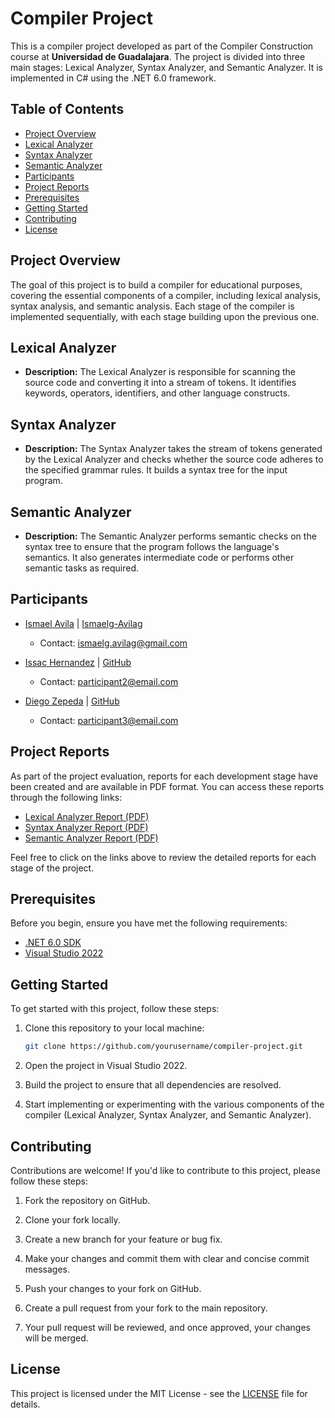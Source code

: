 # Compiler Project

This is a compiler project developed as part of the Compiler Construction course at **Universidad de Guadalajara**. The project is divided into three main stages: Lexical Analyzer, Syntax Analyzer, and Semantic Analyzer. It is implemented in C# using the .NET 6.0 framework.

## Table of Contents

- [Project Overview](#project-overview)
- [Lexical Analyzer](#lexical-analyzer)
- [Syntax Analyzer](#syntax-analyzer)
- [Semantic Analyzer](#semantic-analyzer)
- [Participants](#participants)
- [Project Reports](#project-reports)
- [Prerequisites](#prerequisites)
- [Getting Started](#getting-started)
- [Contributing](#contributing)
- [License](#license)

## Project Overview

The goal of this project is to build a compiler for educational purposes, covering the essential components of a compiler, including lexical analysis, syntax analysis, and semantic analysis. Each stage of the compiler is implemented sequentially, with each stage building upon the previous one.

## Lexical Analyzer

- **Description:** The Lexical Analyzer is responsible for scanning the source code and converting it into a stream of tokens. It identifies keywords, operators, identifiers, and other language constructs.

## Syntax Analyzer

- **Description:** The Syntax Analyzer takes the stream of tokens generated by the Lexical Analyzer and checks whether the source code adheres to the specified grammar rules. It builds a syntax tree for the input program.

## Semantic Analyzer

- **Description:** The Semantic Analyzer performs semantic checks on the syntax tree to ensure that the program follows the language's semantics. It also generates intermediate code or performs other semantic tasks as required.

## Participants

- [Ismael Avila](https://www.linkedin.com/in/ismaelg-avilag) | [Ismaelg-Avilag](https://github.com/ismaelg-avilag)
  - Contact: ismaelg.avilag@gmail.com

- [Issac Hernandez](https://www.linkedin.com/in/participant2linkedin) | [GitHub](https://github.com/isaac080G)
  - Contact: participant2@email.com

- [Diego Zepeda](https://www.linkedin.com/in/participant3linkedin) | [GitHub](https://github.com/diezep)
  - Contact: participant3@email.com


## Project Reports

As part of the project evaluation, reports for each development stage have been created and are available in PDF format. You can access these reports through the following links:

- [Lexical Analyzer Report (PDF)](link_to_lexical_analyzer_report.pdf)
- [Syntax Analyzer Report (PDF)](link_to_syntax_analyzer_report.pdf)
- [Semantic Analyzer Report (PDF)](link_to_semantic_analyzer_report.pdf)

Feel free to click on the links above to review the detailed reports for each stage of the project.

## Prerequisites

Before you begin, ensure you have met the following requirements:

- [.NET 6.0 SDK](https://dotnet.microsoft.com/download/dotnet/6.0)
- [Visual Studio 2022](https://visualstudio.microsoft.com/vs/)

## Getting Started

To get started with this project, follow these steps:

1. Clone this repository to your local machine:

   ```bash
   git clone https://github.com/yourusername/compiler-project.git
   ```

2. Open the project in Visual Studio 2022.

3. Build the project to ensure that all dependencies are resolved.

4. Start implementing or experimenting with the various components of the compiler (Lexical Analyzer, Syntax Analyzer, and Semantic Analyzer).

## Contributing

Contributions are welcome! If you'd like to contribute to this project, please follow these steps:

1. Fork the repository on GitHub.

2. Clone your fork locally.

3. Create a new branch for your feature or bug fix.

4. Make your changes and commit them with clear and concise commit messages.

5. Push your changes to your fork on GitHub.

6. Create a pull request from your fork to the main repository.

7. Your pull request will be reviewed, and once approved, your changes will be merged.

## License

This project is licensed under the MIT License - see the [LICENSE](LICENSE) file for details.
